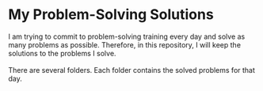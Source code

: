 # My Problem-Solving Solutions

I am trying to commit to problem-solving training every day and solve as many problems as possible. Therefore, in this repository, I will keep the solutions to the problems I solve. <br><br>
There are several folders. Each folder contains the solved problems for that day.
